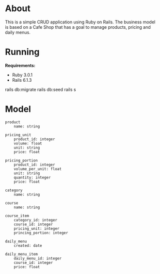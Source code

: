 # About
This is a simple CRUD application using Ruby on Rails.
The business model is based on a Cafe Shop that has a goal to manage products, pricing and daily menus.

# Running

**Requirements:**
- Ruby 3.0.1
- Rails 6.1.3

rails db:migrate
rails db:seed
rails s

# Model
```
product
	name: string

pricing_unit
	product_id: integer
	volume: float
	unit: string
	price: float

pricing_portion
	product_id: integer
	volume_per_unit: float
	unit: string
	quantity: integer
	price: float

category
	name: string

course
	name: string

course_item
	category_id: integer
	course_id: integer
	pricing_unit: integer
	princing_portion: integer

daily_menu
	created: date

daily_menu_item
	daily_menu_id: integer
	course_id: integer
	price: float
```